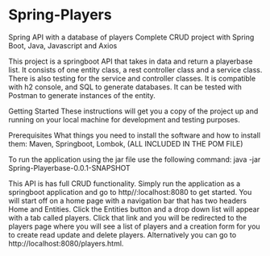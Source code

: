 # Spring-Players
Spring API with a database of players
Complete CRUD project with Spring Boot, Java, Javascript and Axios

This project is a springboot API that takes in data and return a playerbase list. It consists of one entity class, a rest controller class and a service class. There is also testing for the service and controller classes. It is compatible with h2 console, and SQL to generate databases. It can be tested with Postman to generate instances of the entity.

Getting Started These instructions will get you a copy of the project up and running on your local machine for development and testing purposes. 

Prerequisites What things you need to install the software and how to install them:
Maven, Springboot, Lombok, (ALL INCLUDED IN THE POM FILE) 

To run the application using the jar file use the following command:
java -jar Spring-Playerbase-0.0.1-SNAPSHOT

This API is has full CRUD functionality.
Simply run the application as a springboot application and go to http//:localhost:8080 to get started.
You will start off on a home page with a navigation bar that has two headers Home and Entities.
Click the Entities button and a drop down list will appear with a tab called players. Click that link and you will be redirected to the players page where you will see a list of players and a creation form for you to create read update and delete players. 
Alternatively you can go to http://localhost:8080/players.html.
